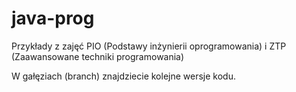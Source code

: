 java-prog
=========

Przykłady z zajęć PIO (Podstawy inżynierii oprogramowania) i ZTP (Zaawansowane techniki programowania)

W gałęziach (branch) znajdziecie kolejne wersje kodu.
